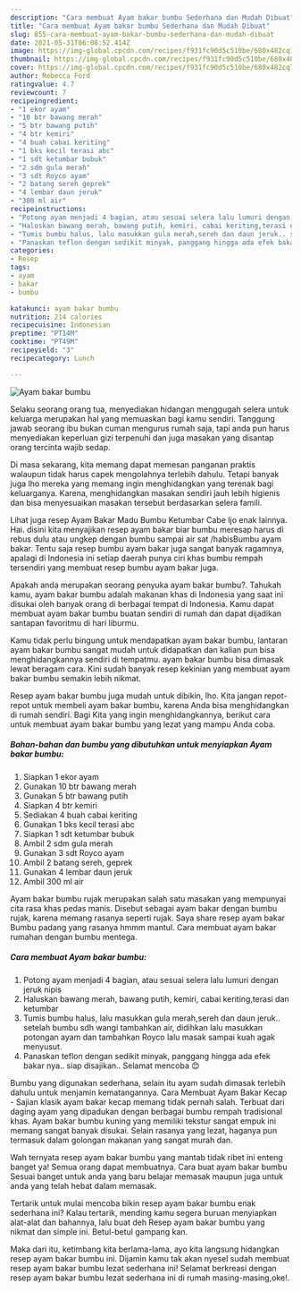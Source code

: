 ```yaml
---
description: "Cara membuat Ayam bakar bumbu Sederhana dan Mudah Dibuat"
title: "Cara membuat Ayam bakar bumbu Sederhana dan Mudah Dibuat"
slug: 855-cara-membuat-ayam-bakar-bumbu-sederhana-dan-mudah-dibuat
date: 2021-05-31T06:08:52.414Z
image: https://img-global.cpcdn.com/recipes/f931fc90d5c510be/680x482cq70/ayam-bakar-bumbu-foto-resep-utama.jpg
thumbnail: https://img-global.cpcdn.com/recipes/f931fc90d5c510be/680x482cq70/ayam-bakar-bumbu-foto-resep-utama.jpg
cover: https://img-global.cpcdn.com/recipes/f931fc90d5c510be/680x482cq70/ayam-bakar-bumbu-foto-resep-utama.jpg
author: Rebecca Ford
ratingvalue: 4.7
reviewcount: 7
recipeingredient:
- "1 ekor ayam"
- "10 btr bawang merah"
- "5 btr bawang putih"
- "4 btr kemiri"
- "4 buah cabai keriting"
- "1 bks kecil terasi abc"
- "1 sdt ketumbar bubuk"
- "2 sdm gula merah"
- "3 sdt Royco ayam"
- "2 batang sereh geprek"
- "4 lembar daun jeruk"
- "300 ml air"
recipeinstructions:
- "Potong ayam menjadi 4 bagian, atau sesuai selera lalu lumuri dengan jeruk nipis"
- "Haluskan bawang merah, bawang putih, kemiri, cabai keriting,terasi dan ketumbar"
- "Tumis bumbu halus, lalu masukkan gula merah,sereh dan daun jeruk.. setelah bumbu sdh wangi tambahkan air, didihkan lalu masukkan potongan ayam dan tambahkan Royco lalu masak sampai kuah agak menyusut."
- "Panaskan teflon dengan sedikit minyak, panggang hingga ada efek bakar nya.. siap disajikan.. Selamat mencoba 😊"
categories:
- Resep
tags:
- ayam
- bakar
- bumbu

katakunci: ayam bakar bumbu 
nutrition: 214 calories
recipecuisine: Indonesian
preptime: "PT14M"
cooktime: "PT49M"
recipeyield: "3"
recipecategory: Lunch

---
```



![Ayam bakar bumbu](https://img-global.cpcdn.com/recipes/f931fc90d5c510be/680x482cq70/ayam-bakar-bumbu-foto-resep-utama.jpg)

Selaku seorang orang tua, menyediakan hidangan menggugah selera untuk keluarga merupakan hal yang memuaskan bagi kamu sendiri. Tanggung jawab seorang ibu bukan cuman mengurus rumah saja, tapi anda pun harus menyediakan keperluan gizi terpenuhi dan juga masakan yang disantap orang tercinta wajib sedap.

Di masa  sekarang, kita memang dapat memesan panganan praktis walaupun tidak harus capek mengolahnya terlebih dahulu. Tetapi banyak juga lho mereka yang memang ingin menghidangkan yang terenak bagi keluarganya. Karena, menghidangkan masakan sendiri jauh lebih higienis dan bisa menyesuaikan masakan tersebut berdasarkan selera famili. 

Lihat juga resep Ayam Bakar Madu Bumbu Ketumbar Cabe Ijo enak lainnya. Hai. disini kita menyajikan resep ayam bakar biar bumbu meresap harus di rebus dulu atau ungkep dengan bumbu sampai air sat /habisBumbu ayam bakar. Tentu saja resep bumbu ayam bakar juga sangat banyak ragamnya, apalagi di Indonesia ini setiap daerah punya ciri khas bumbu rempah tersendiri yang membuat resep bumbu ayam bakar juga.

Apakah anda merupakan seorang penyuka ayam bakar bumbu?. Tahukah kamu, ayam bakar bumbu adalah makanan khas di Indonesia yang saat ini disukai oleh banyak orang di berbagai tempat di Indonesia. Kamu dapat membuat ayam bakar bumbu buatan sendiri di rumah dan dapat dijadikan santapan favoritmu di hari liburmu.

Kamu tidak perlu bingung untuk mendapatkan ayam bakar bumbu, lantaran ayam bakar bumbu sangat mudah untuk didapatkan dan kalian pun bisa menghidangkannya sendiri di tempatmu. ayam bakar bumbu bisa dimasak lewat beragam cara. Kini sudah banyak resep kekinian yang membuat ayam bakar bumbu semakin lebih nikmat.

Resep ayam bakar bumbu juga mudah untuk dibikin, lho. Kita jangan repot-repot untuk membeli ayam bakar bumbu, karena Anda bisa menghidangkan di rumah sendiri. Bagi Kita yang ingin menghidangkannya, berikut cara untuk membuat ayam bakar bumbu yang lezat yang mampu Anda coba.

<!--inarticleads1-->

##### Bahan-bahan dan bumbu yang dibutuhkan untuk menyiapkan Ayam bakar bumbu:

1. Siapkan 1 ekor ayam
1. Gunakan 10 btr bawang merah
1. Gunakan 5 btr bawang putih
1. Siapkan 4 btr kemiri
1. Sediakan 4 buah cabai keriting
1. Gunakan 1 bks kecil terasi abc
1. Siapkan 1 sdt ketumbar bubuk
1. Ambil 2 sdm gula merah
1. Gunakan 3 sdt Royco ayam
1. Ambil 2 batang sereh, geprek
1. Gunakan 4 lembar daun jeruk
1. Ambil 300 ml air


Ayam bakar bumbu rujak merupakan salah satu masakan yang mempunyai cita rasa khas pedas manis. Disebut sebagai ayam bakar dengan bumbu rujak, karena memang rasanya seperti rujak. Saya share resep ayam bakar Bumbu padang yang rasanya hmmm mantul. Cara membuat ayam bakar rumahan dengan bumbu mentega. 

<!--inarticleads2-->

##### Cara membuat Ayam bakar bumbu:

1. Potong ayam menjadi 4 bagian, atau sesuai selera lalu lumuri dengan jeruk nipis
1. Haluskan bawang merah, bawang putih, kemiri, cabai keriting,terasi dan ketumbar
1. Tumis bumbu halus, lalu masukkan gula merah,sereh dan daun jeruk.. setelah bumbu sdh wangi tambahkan air, didihkan lalu masukkan potongan ayam dan tambahkan Royco lalu masak sampai kuah agak menyusut.
1. Panaskan teflon dengan sedikit minyak, panggang hingga ada efek bakar nya.. siap disajikan.. Selamat mencoba 😊


Bumbu yang digunakan sederhana, selain itu ayam sudah dimasak terlebih dahulu untuk menjamin kematangannya. Cara Membuat Ayam Bakar Kecap - Sajian klasik ayam bakar kecap memang tidak pernah salah. Terbuat dari daging ayam yang dipadukan dengan berbagai bumbu rempah tradisional khas. Ayam bakar bumbu kuning yang memiliki tekstur sangat empuk ini memang sangat banyak disukai. Selain rasanya yang lezat, haganya pun termasuk dalam golongan makanan yang sangat murah dan. 

Wah ternyata resep ayam bakar bumbu yang mantab tidak ribet ini enteng banget ya! Semua orang dapat membuatnya. Cara buat ayam bakar bumbu Sesuai banget untuk anda yang baru belajar memasak maupun juga untuk anda yang telah hebat dalam memasak.

Tertarik untuk mulai mencoba bikin resep ayam bakar bumbu enak sederhana ini? Kalau tertarik, mending kamu segera buruan menyiapkan alat-alat dan bahannya, lalu buat deh Resep ayam bakar bumbu yang nikmat dan simple ini. Betul-betul gampang kan. 

Maka dari itu, ketimbang kita berlama-lama, ayo kita langsung hidangkan resep ayam bakar bumbu ini. Dijamin kamu tak akan nyesel sudah membuat resep ayam bakar bumbu lezat sederhana ini! Selamat berkreasi dengan resep ayam bakar bumbu lezat sederhana ini di rumah masing-masing,oke!.

